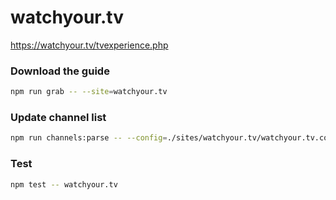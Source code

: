 # watchyour.tv

https://watchyour.tv/tvexperience.php

### Download the guide

```sh
npm run grab -- --site=watchyour.tv
```

### Update channel list

```sh
npm run channels:parse -- --config=./sites/watchyour.tv/watchyour.tv.config.js --output=./sites/watchyour.tv/watchyour.tv.channels.xml
```

### Test

```sh
npm test -- watchyour.tv
```
